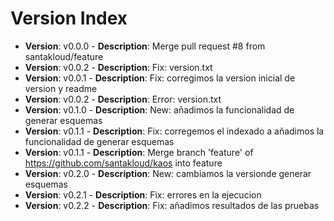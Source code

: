 # Version Index
- **Version**: v0.0.0 - **Description**: Merge pull request #8 from santakloud/feature
- **Version**: v0.0.2 - **Description**: Fix: version.txt
- **Version**: v0.0.1 - **Description**: Fix: corregimos la version inicial de version y readme
- **Version**: v0.0.2 - **Description**: Error: version.txt
- **Version**: v0.1.0 - **Description**: New: añadimos la funcionalidad de generar esquemas
- **Version**: v0.1.1 - **Description**: Fix: corregemos el indexado a añadimos la funcionalidad de generar esquemas
- **Version**: v0.1.1 - **Description**: Merge branch 'feature' of https://github.com/santakloud/kaos into feature
- **Version**: v0.2.0 - **Description**: New: cambiamos la versionde generar esquemas
- **Version**: v0.2.1 - **Description**: Fix: errores en la ejecucion
- **Version**: v0.2.2 - **Description**: Fix: añadimos resultados de las pruebas
